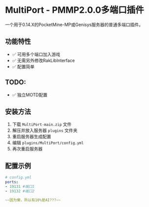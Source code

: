 # MultiPort - PMMP2.0.0多端口插件

一个用于0.14.X的PocketMine-MP或Genisys服务器的普通多端口插件。

## 功能特性
- ✅ 可用多个端口加入游戏
- ✅ 无需另外修改RakLibInterface
- ✅ 配置简单

## TODO: 
- ✅ 独立MOTD配置

## 安装方法
1. 下载 `MultiPort-main.zip` 文件
2. 解压并放入服务器 `plugins` 文件夹
3. 重启服务器生成配置
4. 编辑 `plugins/MultiPort/config.yml`
5. 再次重启服务器

## 配置示例
```yaml
# config.yml
ports:
- 19131 #端口1
- 19132 #端口2

~~因为懒，所以有10%是AI???~~
